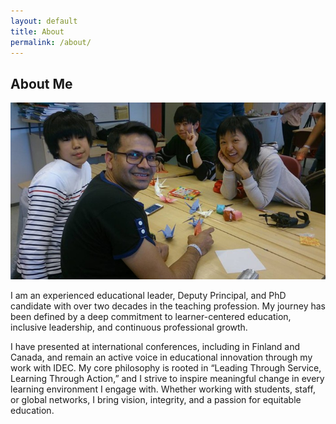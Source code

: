 ```yaml
---
layout: default
title: About
permalink: /about/
---
```


<section class="page-banner">
  <div class="banner-overlay">
    <h1 class="banner-title">About Me</h1>
  </div>
  <img src="/assets/images/gallery1.jpg" alt="About Banner Image" class="banner-image">
</section>

<section class="section">
  <p>
    I am an experienced educational leader, Deputy Principal, and PhD candidate with over two decades in the teaching profession. My journey has been defined by a deep commitment to learner-centered education, inclusive leadership, and continuous professional growth.
  </p>

  <p>
    I have presented at international conferences, including in Finland and Canada, and remain an active voice in educational innovation through my work with IDEC. My core philosophy is rooted in “Leading Through Service, Learning Through Action,” and I strive to inspire meaningful change in every learning environment I engage with. Whether working with students, staff, or global networks, I bring vision, integrity, and a passion for equitable education.
  </p>
</section>

<!--<hr class="divider">

<section class="section about-columns">
  <div class="about-box">
    <h3>Education & Professional Background</h3>
    <ul>
      <li>PhD Candidate in Education Leadership (University Name)</li>
      <li>Master of Education – Curriculum and Instruction</li>
      <li>Bachelor of Arts in English and Education</li>
      <li>Deputy Principal, XYZ Secondary School</li>
      <li>Former Department Head, ABC High School</li>
    </ul>
  </div>

  <div class="about-box">
    <h3>Key Achievements & Values</h3>
    <ul>
      <li>Recognized for Excellence in School Leadership (National Award, 2022)</li>
      <li>Implemented school-wide digital learning strategy</li>
      <li>Mentored over 40 educators through professional development programs</li>
      <li>Committed to equity, innovation, and student-centered education</li>
    </ul>
  </div>-->
</section>
